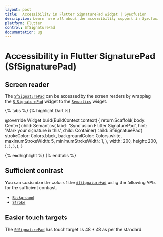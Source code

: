 ```yaml
---
layout: post
title:  Accessibility in Flutter SignaturePad widget | Syncfusion
description: Learn here all about the accessibility support in Syncfusion Flutter SignaturePad (SfSignaturePad) widget and how to customize it.
platform: Flutter
control: SfSignaturePad
documentation: ug
---
```


# Accessibility in Flutter SignaturePad (SfSignaturePad)

## Screen reader

The [`SfSignaturePad`](https://pub.dev/documentation/syncfusion_flutter_signaturepad/latest/signaturepad/SfSignaturePad-class.html) can be accessed by the screen readers by wrapping the [`SfSignaturePad`](https://pub.dev/documentation/syncfusion_flutter_signaturepad/latest/signaturepad/SfSignaturePad-class.html) widget to the [`Semantics`](https://api.flutter.dev/flutter/widgets/Semantics-class.html) widget.

{% tabs %}
{% highlight Dart %}

@override
Widget build(BuildContext context) {
  return Scaffold(
    body: Center(
      child: Semantics(
        label: 'Syncfusion Flutter SignaturePad',
        hint: 'Mark your signature in this',
        child: Container(
          child: SfSignaturePad(
            strokeColor: Colors.black,
            backgroundColor: Colors.white,
            maximumStrokeWidth: 5,
            minimumStrokeWidth: 1,
          ),
          width: 200,
          height: 200,
        ),
      ),
    ),
  );
}

{% endhighlight %}
{% endtabs %}

## Sufficient contrast

You can customize the color of the [`SfSignaturePad`](https://pub.dev/documentation/syncfusion_flutter_signaturepad/latest/signaturepad/SfSignaturePad-class.html) using the following APIs for the sufficient contrast.

* [`Background`](https://help.syncfusion.com/flutter/signaturepad/getting-started#initialize-signaturepad)
* [`Stroke`](https://help.syncfusion.com/flutter/signaturepad/getting-started#customize-signature-stroke-color)

## Easier touch targets

The [`SfSignaturePad`](https://pub.dev/documentation/syncfusion_flutter_signaturepad/latest/signaturepad/SfSignaturePad-class.html) has touch target as 48 * 48 as per the standard.
